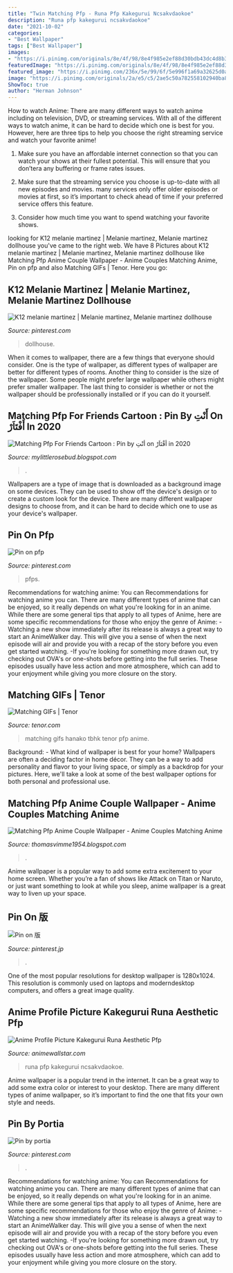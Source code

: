 ```yaml
---
title: "Twin Matching Pfp - Runa Pfp Kakegurui Ncsakvdaokoe"
description: "Runa pfp kakegurui ncsakvdaokoe"
date: "2021-10-02"
categories:
- "Best Wallpaper"
tags: ["Best Wallpaper"]
images:
- "https://i.pinimg.com/originals/8e/4f/98/8e4f985e2ef88d30bdb43dc4d8b319ae.jpg"
featuredImage: "https://i.pinimg.com/originals/8e/4f/98/8e4f985e2ef88d30bdb43dc4d8b319ae.jpg"
featured_image: "https://i.pinimg.com/236x/5e/99/6f/5e996f1a69a32625d0aa4ce1c4a5beca.jpg?nii=t"
image: "https://i.pinimg.com/originals/2a/e5/c5/2ae5c50a782558102940ba8852476c6c.gif"
ShowToc: true
author: "Herman Johnson"
---
```



How to watch Anime: There are many different ways to watch anime including on television, DVD, or streaming services.
With all of the different ways to watch anime, it can be hard to decide which one is best for you. However, here are three tips to help you choose the right streaming service and watch your favorite anime!
1. Make sure you have an affordable internet connection so that you can watch your shows at their fullest potential. This will ensure that you don’tera any buffering or frame rates issues.

2. Make sure that the streaming service you choose is up-to-date with all new episodes and movies. many services only offer older episodes or movies at first, so it’s important to check ahead of time if your preferred service offers this feature.

3. Consider how much time you want to spend watching your favorite shows.

	

		
looking for K12 melanie martinez | Melanie martinez, Melanie martinez dollhouse you've came to the right web. We have 8 Pictures about K12 melanie martinez | Melanie martinez, Melanie martinez dollhouse like Matching Pfp Anime Couple Wallpaper - Anime Couples Matching Anime, Pin on pfp and also Matching GIFs | Tenor. Here you go:
		
    
## K12 Melanie Martinez | Melanie Martinez, Melanie Martinez Dollhouse

<img loading=lazy src="https://i.pinimg.com/736x/67/f3/88/67f388bc7e1fff3debb38361bdc8ddf7.jpg" onerror="this.onerror=null;this.src='https://tse3.mm.bing.net/th?id=OIP.sWqgyEhV2xf4EwI2LM68MwHaF_&amp;pid=15.1';" alt="K12 melanie martinez | Melanie martinez, Melanie martinez dollhouse">

_Source: pinterest.com_

>dollhouse. 

	

When it comes to wallpaper, there are a few things that everyone should consider. One is the type of wallpaper, as different types of wallpaper are better for different types of rooms. Another thing to consider is the size of the wallpaper. Some people might prefer large wallpaper while others might prefer smaller wallpaper. The last thing to consider is whether or not the wallpaper should be professionally installed or if you can do it yourself.

    
## Matching Pfp For Friends Cartoon : Pin By أَنْتِ On أَفْتَاَرْ In 2020

<img loading=lazy src="https://i.pinimg.com/originals/22/ef/20/22ef202a787e83c87e64fa917b5e8369.jpg" onerror="this.onerror=null;this.src='https://tse3.mm.bing.net/th?id=OIP.eYuf1EFJth7GbIa385XMGQHaHa&amp;pid=15.1';" alt="Matching Pfp For Friends Cartoon : Pin by أَنْتِ on أَفْتَاَرْ in 2020">

_Source: mylittlerosebud.blogspot.com_

>. 

	

Wallpapers are a type of image that is downloaded as a background image on some devices. They can be used to show off the device's design or to create a custom look for the device. There are many different wallpaper designs to choose from, and it can be hard to decide which one to use as your device's wallpaper.

    
## Pin On Pfp

<img loading=lazy src="https://i.pinimg.com/originals/2a/e5/c5/2ae5c50a782558102940ba8852476c6c.gif" onerror="this.onerror=null;this.src='https://tse2.mm.bing.net/th?id=OIP.KuXFCnglWBApQLqIUkdsbAAAAA&amp;pid=15.1';" alt="Pin on pfp">

_Source: pinterest.com_

>pfps. 

	

Recommendations for watching anime: You can
Recommendations for watching anime you can. There are many different types of anime that can be enjoyed, so it really depends on what you're looking for in an anime. While there are some general tips that apply to all types of Anime, here are some specific recommendations for those who enjoy the genre of Anime: 
-Watching a new show immediately after its release is always a great way to start an AnimeWalker day. This will give you a sense of when the next episode will air and provide you with a recap of the story before you even get started watching. 
-If you're looking for something more drawn out, try checking out OVA's or one-shots before getting into the full series. These episodes usually have less action and more atmosphere, which can add to your enjoyment while giving you more closure on the story.

    
## Matching GIFs | Tenor

<img loading=lazy src="https://media.tenor.com/images/252bc555c596ad8ba121179b5eb2ecc7/tenor.gif" onerror="this.onerror=null;this.src='https://tse3.mm.bing.net/th?id=OIP.JSvFVcWWrYuhIRebXrLsxwAAAA&amp;pid=15.1';" alt="Matching GIFs | Tenor">

_Source: tenor.com_

>matching gifs hanako tbhk tenor pfp anime. 

	

Background: - What kind of wallpaper is best for your home?
Wallpapers are often a deciding factor in home décor. They can be a way to add personality and flavor to your living space, or simply as a backdrop for your pictures. Here, we'll take a look at some of the best wallpaper options for both personal and professional use.

    
## Matching Pfp Anime Couple Wallpaper - Anime Couples Matching Anime

<img loading=lazy src="https://i.pinimg.com/originals/e3/a8/b6/e3a8b665fb0f737a523b34f4007a2c8f.jpg" onerror="this.onerror=null;this.src='https://tse4.mm.bing.net/th?id=OIP.mNztVOI3L5D0hqNGRXt6mAHaHa&amp;pid=15.1';" alt="Matching Pfp Anime Couple Wallpaper - Anime Couples Matching Anime">

_Source: thomasvimme1954.blogspot.com_

>. 

	

Anime wallpaper is a popular way to add some extra excitement to your home screen. Whether you’re a fan of shows like Attack on Titan or Naruto, or just want something to look at while you sleep, anime wallpaper is a great way to liven up your space.

    
## Pin On 版

<img loading=lazy src="https://i.pinimg.com/736x/9d/14/c1/9d14c1db81bfa9781eee6039f6ecc994.jpg" onerror="this.onerror=null;this.src='https://tse1.mm.bing.net/th?id=OIP.1W-SqHAMc9HsyDhrbAqCrwHaHa&amp;pid=15.1';" alt="Pin on 版">

_Source: pinterest.jp_

>. 

	

One of the most popular resolutions for desktop wallpaper is 1280x1024. This resolution is commonly used on laptops and moderndesktop computers, and offers a great image quality.

    
## Anime Profile Picture Kakegurui Runa Aesthetic Pfp

<img loading=lazy src="https://i.pinimg.com/originals/8e/4f/98/8e4f985e2ef88d30bdb43dc4d8b319ae.jpg" onerror="this.onerror=null;this.src='https://tse2.mm.bing.net/th?id=OIP.8Di0tdFbBVgIHxKLYJ7gDAHaHW&amp;pid=15.1';" alt="Anime Profile Picture Kakegurui Runa Aesthetic Pfp">

_Source: animewallstar.com_

>runa pfp kakegurui ncsakvdaokoe. 

	

Anime wallpaper is a popular trend in the internet. It can be a great way to add some extra color or interest to your desktop. There are many different types of anime wallpaper, so it’s important to find the one that fits your own style and needs.

    
## Pin By Portia

<img loading=lazy src="https://i.pinimg.com/236x/5e/99/6f/5e996f1a69a32625d0aa4ce1c4a5beca.jpg?nii=t" onerror="this.onerror=null;this.src='https://tse3.mm.bing.net/th?id=OIP.VkVO-FE3b7l18dB4Uima5wAAAA&amp;pid=15.1';" alt="Pin by portia">

_Source: pinterest.com_

>. 

	

Recommendations for watching anime: You can
Recommendations for watching anime you can. There are many different types of anime that can be enjoyed, so it really depends on what you're looking for in an anime. While there are some general tips that apply to all types of Anime, here are some specific recommendations for those who enjoy the genre of Anime: 
-Watching a new show immediately after its release is always a great way to start an AnimeWalker day. This will give you a sense of when the next episode will air and provide you with a recap of the story before you even get started watching. 
-If you're looking for something more drawn out, try checking out OVA's or one-shots before getting into the full series. These episodes usually have less action and more atmosphere, which can add to your enjoyment while giving you more closure on the story.

